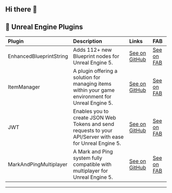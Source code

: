 ## Hi there 👋

## 🚀 Unreal Engine Plugins

| Plugin | Description | Links | FAB |
|:---|:---|:---|:---|
| EnhancedBlueprintString | Adds 112+ new Blueprint nodes for Unreal Engine 5. | [See on GitHub](https://github.com/P0mmeDeTerre/EnhancedBlueprintString) | [See on FAB](https://www.fab.com/listings/17ed134f-c6ee-4d59-bc5a-55d07da57d86)  |
| ItemManager | A plugin offering a solution for managing items within your game environment for Unreal Engine 5. | [See on GitHub](https://github.com/P0mmeDeTerre/ItemManager) | [See on FAB](https://www.fab.com/listings/0f13201d-4eab-4b35-8131-a0a17e1ff357) |
| JWT | Enables you to create JSON Web Tokens and send requests to your API/Server with ease for Unreal Engine 5. | [See on GitHub](https://github.com/P0mmeDeTerre/JWT) | [See on FAB](https://www.fab.com/listings/d3b3d4bb-df32-4844-9ff1-a2a0d6f37297)|
| MarkAndPingMultiplayer | A Mark and Ping system fully compatible with multiplayer for Unreal Engine 5. | [See on GitHub](https://github.com/P0mmeDeTerre/MarkAndPingMulitplayer) | [See on FAB](https://www.fab.com/listings/aaa4bf89-c613-44ec-bf5d-389bc5edad09)|

---


<!--
**ArthurIESN/ArthurIESN** is a ✨ _special_ ✨ repository because its `README.md` (this file) appears on your GitHub profile.

Here are some ideas to get you started:

- 🔭 I’m currently working on ...
- 🌱 I’m currently learning ...
- 👯 I’m looking to collaborate on ...
- 🤔 I’m looking for help with ...
- 💬 Ask me about ...
- 📫 How to reach me: ...
- 😄 Pronouns: ...
- ⚡ Fun fact: ...
EnhancedBlueprintString
-->
